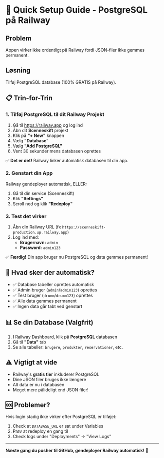 # 🚀 Quick Setup Guide - PostgreSQL på Railway

## Problem
Appen virker ikke ordentligt på Railway fordi JSON-filer ikke gemmes permanent.

## Løsning
Tilføj PostgreSQL database (100% GRATIS på Railway).

## 📋 Trin-for-Trin

### 1. Tilføj PostgreSQL til dit Railway Projekt

1. Gå til https://railway.app og log ind
2. Åbn dit **Scenneskift** projekt  
3. Klik på **"+ New"** knappen
4. Vælg **"Database"**
5. Vælg **"Add PostgreSQL"**
6. Vent 30 sekunder mens databasen oprettes

✅ **Det er det!** Railway linker automatisk databasen til din app.

### 2. Genstart din App

Railway gendeployer automatisk, ELLER:
1. Gå til din service (Scenneskift)
2. Klik **"Settings"**
3. Scroll ned og klik **"Redeploy"**

### 3. Test det virker

1. Åbn din Railway URL (fx `https://scenneskift-production.up.railway.app`)
2. Log ind med:
   - **Brugernavn:** `admin`
   - **Password:** `admin123`

✅ **Færdig!** Din app bruger nu PostgreSQL og data gemmes permanent!

## 🎯 Hvad sker der automatisk?

- ✅ Database tabeller oprettes automatisk
- ✅ Admin bruger (`admin`/`admin123`) oprettes
- ✅ Test bruger (`drumm`/`drumm123`) oprettes  
- ✅ Alle data gemmes permanent
- ✅ Ingen data går tabt ved genstart

## 📊 Se din Database (Valgfrit)

1. I Railway Dashboard, klik på **PostgreSQL** databasen
2. Gå til **"Data"** tab
3. Se alle tabeller: `brugere`, `produkter`, `reservationer`, etc.

## ⚠️ Vigtigt at vide

- Railway's **gratis tier** inkluderer PostgreSQL
- Dine JSON filer bruges ikke længere  
- Alt data er nu i databasen
- Meget mere pålideligt end JSON filer!

## 🆘 Problemer?

Hvis login stadig ikke virker efter PostgreSQL er tilføjet:
1. Check at `DATABASE_URL` er sat under Variables
2. Prøv at redeploy en gang til
3. Check logs under "Deployments" → "View Logs"

---

**Næste gang du pusher til GitHub, gendeployer Railway automatisk!** 🎉
